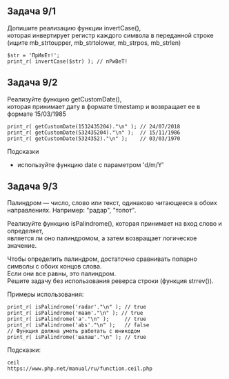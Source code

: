 ## Задача 9/1
Допишите реализацию функции invertCase(),   
которая инвертирует регистр каждого символа в переданной строке  
(ищите mb_strtoupper, mb_strtolower, mb_strpos, mb_strlen)
```
$str = 'ПрИвЕт!';
print_r( invertCase($str) ); // пРиВеТ!
```

## Задача 9/2
Реализуйте функцию getCustomDate(),  
которая принимает дату в формате timestamp и возвращает ее в формате 15/03/1985
```
print_r( getCustomDate(1532435204)."\n" ); // 24/07/2018
print_r( getCustomDate(532435204)."\n" );  // 15/11/1986
print_r( getCustomDate(5324352)."\n" );    // 03/03/1970
```
Подсказки
- используйте функцию date c параметром 'd/m/Y'

## Задача 9/3
Палиндром — число, слово или текст, одинаково читающееся в обоих направлениях. Например: "радар", "топот".  

Реализуйте функцию isPalindrome(), которая принимает на вход слово и определяет,  
является ли оно палиндромом, а затем возвращает логическое значение.

Чтобы определить палиндром, достаточно сравнивать попарно символы с обоих концов слова.  
Если они все равны, это палиндром.  
Решите задачу без использования реверса строки (функция strrev()).

Примеры использования:
```
print_r( isPalindrome('radar'."\n" ); // true
print_r( isPalindrome('maam'."\n" ); // true
print_r( isPalindrome('a'."\n" );     // true
print_r( isPalindrome('abs'."\n" );   // false
// Функция должна уметь работать с юникодом
print_r( isPalindrome('шалаш'."\n" ); // true
```
Подсказки:
```
ceil
https://www.php.net/manual/ru/function.ceil.php
```

